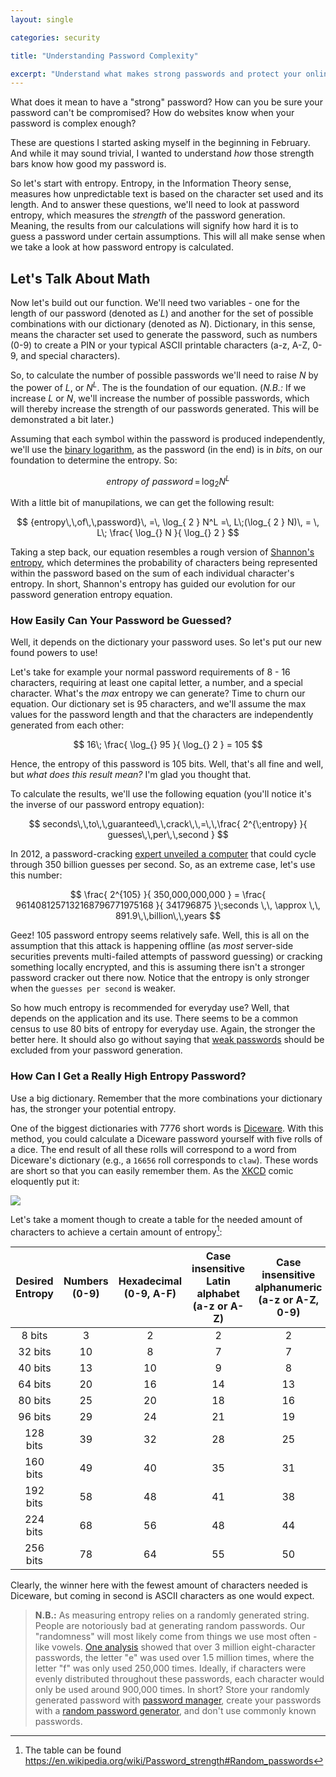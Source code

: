 ```yaml
---
layout: single

categories: security

title: "Understanding Password Complexity"

excerpt: "Understand what makes strong passwords and protect your online presence."
---
```

What does it mean to have a "strong" password? How can you be sure your password can't be compromised? How do websites know when your password is complex enough?

These are questions I started asking myself in the beginning in February. And while it may sound trivial, I wanted to understand *how* those strength bars know how good my password is.

So let's start with entropy. Entropy, in the Information Theory sense, measures how unpredictable text is based on the character set used and its length. And to answer these questions, we'll need to look at password entropy, which measures the *strength* of the password generation. Meaning, the results from our calculations will signify how hard it is to guess a password under certain assumptions. This will all make sense when we take a look at how password entropy is calculated.

## Let's Talk About Math
Now let's build out our function. We'll need two variables - one for the length of our password (denoted as *L*) and another for the set of possible combinations with our dictionary (denoted as *N*). Dictionary, in this sense, means the character set used to generate the password, such as numbers (0-9) to create a PIN or your typical ASCII printable characters (a-z, A-Z, 0-9, and special characters).

So, to calculate the number of possible passwords we'll need to raise *N* by the power of *L*, or *N<sup>L</sup>*. The is the foundation of our equation. (*N.B.:* If we increase *L* or *N*, we'll increase the number of possible passwords, which will thereby increase the strength of our passwords generated. This will be demonstrated a bit later.)

Assuming that each symbol within the password is produced independently, we'll use the [binary logarithm](https://en.wikipedia.org/wiki/Binary_logarithm), as the password (in the end) is in *bits*, on our foundation to determine the entropy. So:

$$
{entropy\,\,of\,\,password}\, =\, \log_{ 2 } N^L
$$

With a little bit of manupilations, we can get the following result:

$$
{entropy\,\,of\,\,password}\,  =\, \log_{ 2 } N^L =\, L\;(\log_{ 2 } N)\, = \, L\; \frac{ \log_{} N }{ \log_{} 2 }
$$

Taking a step back, our equation resembles a rough version of [Shannon's entropy](https://en.wiktionary.org/wiki/Shannon_entropy), which determines the probability of characters being represented within the password based on the sum of each individual character's entropy. In short, Shannon's entropy has guided our evolution for our password generation entropy equation.

### How Easily Can Your Password be Guessed?
Well, it depends on the dictionary your password uses. So let's put our new found powers to use!

Let's take for example your normal password requirements of 8 - 16 characters, requiring at least one capital letter, a number, and a special character. What's the *max* entropy we can generate? Time to churn our equation. Our dictionary set is 95 characters, and we'll assume the max values for the password length and that the characters are independently generated from each other:

$$
16\; \frac{ \log_{} 95 }{ \log_{} 2 } = 105
$$

Hence, the entropy of this password is 105 bits. Well, that's all fine and well, but *what does this result mean?* I'm glad you thought that.

To calculate the results, we'll use the following equation (you'll notice it's the inverse of our password entropy equation):

$$
seconds\,\,to\,\,guaranteed\,\,crack\,\,=\,\,\frac{ 2^{\;entropy} }{ guesses\,\,per\,\,second }
$$

In 2012, a password-cracking [expert unveiled a computer](https://arstechnica.com/security/2012/12/25-gpu-cluster-cracks-every-standard-windows-password-in-6-hours/) that could cycle through 350 billion guesses per second. So, as an extreme case, let's use this number:

$$
\frac{ 2^{105} }{ 350,000,000,000 } = \frac{ 9614081257132168796771975168 }{ 341796875 }\;seconds \,\, \approx \,\, 891.9\,\,billion\,\,years
$$

Geez! 105 password entropy seems relatively safe. Well, this is all on the assumption that this attack is happening offline (as *most* server-side securities prevents multi-failed attempts of password guessing) or cracking something locally encrypted, and this is assuming there isn't a stronger password cracker out there now. Notice that the entropy is only stronger when the `guesses per second` is weaker.

So how much entropy is recommended for everyday use? Well, that depends on the application and its use. There seems to be a common census to use 80 bits of entropy for everyday use. Again, the stronger the better here. It should also go without saying that [weak passwords](https://github.com/danielmiessler/SecLists/tree/master/Passwords) should be excluded from your password generation.

### How Can I Get a Really High Entropy Password?
Use a big dictionary. Remember that the more combinations your dictionary has, the stronger your potential entropy.

One of the biggest dictionaries with 7776 short words is [Diceware](http://world.std.com/~reinhold/diceware.html). With this method, you could calculate a Diceware password yourself with five rolls of a dice. The end result of all these rolls will correspond to a word from Diceware's dictionary (e.g., a `16656` roll corresponds to `claw`). These words are short so that you can easily remember them. As the [XKCD](https://xkcd.com/936/) comic eloquently put it:

![](https://imgs.xkcd.com/comics/password_strength.png)

Let's take a moment though to create a table for the needed amount of characters to achieve a certain amount of entropy[^1]:

**Desired Entropy**|**Numbers (0-9)**|**Hexadecimal (0-9, A-F)**|**Case insensitive Latin alphabet (a-z or A-Z)**|**Case insensitive alphanumeric (a-z or A-Z, 0-9)**|**Case sensitive Latin alphabet (a-z, A-Z)**|**Case sensitive alphanumeric (a-z, A-Z, 0-0)**|**All ASCII printable characters (without space)**|**All extended ASCII printable characters**|**Diceware word list**
:-----:|:-----:|:-----:|:-----:|:-----:|:-----:|:-----:|:-----:|:-----:|:-----:
8 bits |3|2|2|2|2|2|2|2|1
32 bits |10|8|7|7|6|6|5|5|3
40 bits |13|10|9|8|8|7|7|6|4
64 bits |20|16|14|13|12|11|10|9|5
80 bits |25|20|18|16|15|14|13|11|7
96 bits |29|24|21|19|17|17|15|13|8
128 bits |39|32|28|25|23|22|20|17|10
160 bits |49|40|35|31|29|27|25|21|13
192 bits |58|48|41|38|34|33|30|25|15
224 bits |68|56|48|44|40|38|35|29|18
256 bits |78|64|55|50|45|43|39|33|20

Clearly, the winner here with the fewest amount of characters needed is Diceware, but coming in second is ASCII characters as one would expect.

>**N.B.:** As measuring entropy relies on a randomly generated string. People are notoriously bad at generating random passwords. Our "randomness" will most likely come from things we use most often - like vowels. [One analysis](http://ijmcs.info/current_issue/IJMCS140807.pdf) showed that over 3 million eight-character passwords, the letter "e" was used over 1.5 million times, where the letter "f" was only used 250,000 times. Ideally, if characters were evenly distributed throughout these passwords, each character would only be used around 900,000 times.
In short? Store your randomly generated password with [password manager](https://en.wikipedia.org/wiki/List_of_password_managers), create your passwords with a [random password generator](https://en.wikipedia.org/wiki/Random_password_generator), and don't use commonly known passwords.

[^1]:
      The table can be found https://en.wikipedia.org/wiki/Password_strength#Random_passwords

